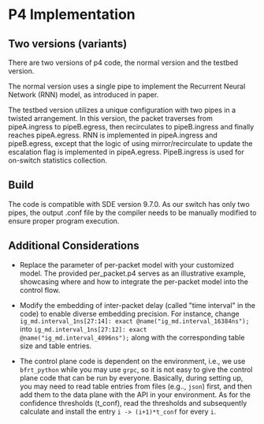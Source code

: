 # P4 Implementation

## Two versions (variants)

There are two versions of p4 code, the normal version and the testbed version.

The normal version uses a single pipe to implement the Recurrent Neural Network (RNN) model, as introduced in paper.

The testbed version utilizes a unique configuration with two pipes in a twisted arrangement. In this version, the packet traverses from pipeA.ingress to pipeB.egress, then recirculates to pipeB.ingress and finally reaches pipeA.egress. RNN is implemented in pipeA.ingress and pipeB.egress, except that the logic of using mirror/recirculate to update the escalation flag is implemented in pipeA.egress. PipeB.ingress is used for on-switch statistics collection.

## Build

The code is compatible with SDE version 9.7.0. As our switch has only two pipes, the output .conf file by the compiler needs to be manually modified to ensure proper program execution.

## Additional Considerations

* Replace the parameter of per-packet model with your customized model. The provided per_packet.p4 serves as an illustrative example, showcasing where and how to integrate the per-packet model into the control flow.

* Modify the embedding of inter-packet delay (called "time interval" in the code) to enable diverse embedding precision. For instance, change `ig_md.interval_1ns[27:14]: exact @name("ig_md.interval_16384ns");` into `ig_md.interval_1ns[27:12]: exact @name("ig_md.interval_4096ns");` along with the corresponding table size and table entries.

* The control plane code is dependent on the environment, i.e., we use `bfrt_python` while you may use `grpc`, so it is not easy to give the control plane code that can be run by everyone. Basically, during setting up, you may need to read table entries from files (e.g.., `json`) first, and then add them to the data plane with the API in your environment. As for the confidence thresholds (t_conf), read the thresholds  and subsequently calculate and install the entry `i -> (i+1)*t_conf` for every `i`.
